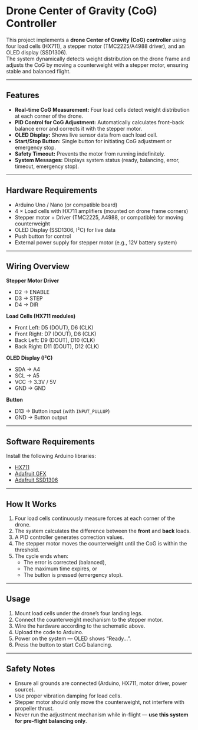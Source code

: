 # Drone Center of Gravity (CoG) Controller  

This project implements a **drone Center of Gravity (CoG) controller** using four load cells (HX711), a stepper motor (TMC2225/A4988 driver), and an OLED display (SSD1306).  
The system dynamically detects weight distribution on the drone frame and adjusts the CoG by moving a counterweight with a stepper motor, ensuring stable and balanced flight.  

---

## Features  
- **Real-time CoG Measurement:** Four load cells detect weight distribution at each corner of the drone.  
- **PID Control for CoG Adjustment:** Automatically calculates front–back balance error and corrects it with the stepper motor.  
- **OLED Display:** Shows live sensor data from each load cell.  
- **Start/Stop Button:** Single button for initiating CoG adjustment or emergency stop.  
- **Safety Timeout:** Prevents the motor from running indefinitely.  
- **System Messages:** Displays system status (ready, balancing, error, timeout, emergency stop).  

---

## Hardware Requirements  
- Arduino Uno / Nano (or compatible board)  
- 4 × Load cells with HX711 amplifiers (mounted on drone frame corners)  
- Stepper motor + Driver (TMC2225, A4988, or compatible) for moving counterweight  
- OLED Display (SSD1306, I²C) for live data  
- Push button for control  
- External power supply for stepper motor (e.g., 12V battery system)  

---

## Wiring Overview  

**Stepper Motor Driver**  
- D2 → ENABLE  
- D3 → STEP  
- D4 → DIR  

**Load Cells (HX711 modules)**  
- Front Left:  D5 (DOUT), D6 (CLK)  
- Front Right: D7 (DOUT), D8 (CLK)  
- Back Left:   D9 (DOUT), D10 (CLK)  
- Back Right:  D11 (DOUT), D12 (CLK)  

**OLED Display (I²C)**  
- SDA → A4  
- SCL → A5  
- VCC → 3.3V / 5V  
- GND → GND  

**Button**  
- D13 → Button input (with `INPUT_PULLUP`)  
- GND → Button output  

---

## Software Requirements  
Install the following Arduino libraries:  
- [HX711](https://github.com/bogde/HX711)  
- [Adafruit GFX](https://github.com/adafruit/Adafruit-GFX-Library)  
- [Adafruit SSD1306](https://github.com/adafruit/Adafruit_SSD1306)  

---

## How It Works  
1. Four load cells continuously measure forces at each corner of the drone.  
2. The system calculates the difference between the **front** and **back** loads.  
3. A PID controller generates correction values.  
4. The stepper motor moves the counterweight until the CoG is within the threshold.  
5. The cycle ends when:  
   - The error is corrected (balanced),  
   - The maximum time expires, or  
   - The button is pressed (emergency stop).  

---

## Usage  
1. Mount load cells under the drone’s four landing legs.  
2. Connect the counterweight mechanism to the stepper motor.  
3. Wire the hardware according to the schematic above.  
4. Upload the code to Arduino.  
5. Power on the system — OLED shows “Ready…”.  
6. Press the button to start CoG balancing.  

---

## Safety Notes  
- Ensure all grounds are connected (Arduino, HX711, motor driver, power source).  
- Use proper vibration damping for load cells.  
- Stepper motor should only move the counterweight, not interfere with propeller thrust.  
- Never run the adjustment mechanism while in-flight — **use this system for pre-flight balancing only**.  
